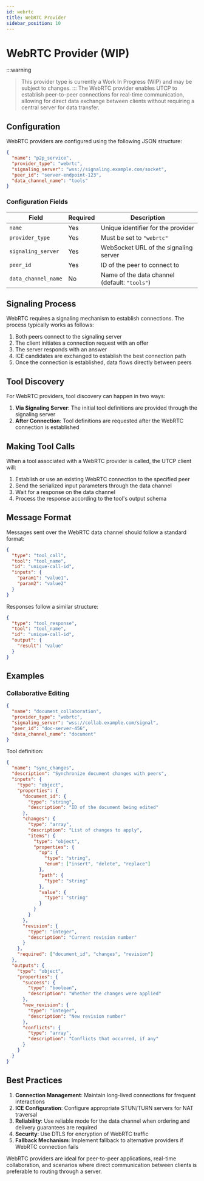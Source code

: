 ```yaml
---
id: webrtc
title: WebRTC Provider
sidebar_position: 10
---
```


# WebRTC Provider (WIP)

:::warning

> This provider type is currently a Work In Progress (WIP) and may be subject to changes.
:::
The WebRTC provider enables UTCP to establish peer-to-peer connections for real-time communication, allowing for direct data exchange between clients without requiring a central server for data transfer.

## Configuration

WebRTC providers are configured using the following JSON structure:

```json
{
  "name": "p2p_service",
  "provider_type": "webrtc",
  "signaling_server": "wss://signaling.example.com/socket",
  "peer_id": "server-endpoint-123",
  "data_channel_name": "tools"
}
```

### Configuration Fields

| Field | Required | Description |
|-------|----------|-------------|
| `name` | Yes | Unique identifier for the provider |
| `provider_type` | Yes | Must be set to `"webrtc"` |
| `signaling_server` | Yes | WebSocket URL of the signaling server |
| `peer_id` | Yes | ID of the peer to connect to |
| `data_channel_name` | No | Name of the data channel (default: `"tools"`) |

## Signaling Process

WebRTC requires a signaling mechanism to establish connections. The process typically works as follows:

1. Both peers connect to the signaling server
2. The client initiates a connection request with an offer
3. The server responds with an answer
4. ICE candidates are exchanged to establish the best connection path
5. Once the connection is established, data flows directly between peers

## Tool Discovery

For WebRTC providers, tool discovery can happen in two ways:

1. **Via Signaling Server**: The initial tool definitions are provided through the signaling server
2. **After Connection**: Tool definitions are requested after the WebRTC connection is established

## Making Tool Calls

When a tool associated with a WebRTC provider is called, the UTCP client will:

1. Establish or use an existing WebRTC connection to the specified peer
2. Send the serialized input parameters through the data channel
3. Wait for a response on the data channel
4. Process the response according to the tool's output schema

## Message Format

Messages sent over the WebRTC data channel should follow a standard format:

```json
{
  "type": "tool_call",
  "tool": "tool_name",
  "id": "unique-call-id",
  "inputs": {
    "param1": "value1",
    "param2": "value2"
  }
}
```

Responses follow a similar structure:

```json
{
  "type": "tool_response",
  "tool": "tool_name",
  "id": "unique-call-id",
  "output": {
    "result": "value"
  }
}
```

## Examples

### Collaborative Editing

```json
{
  "name": "document_collaboration",
  "provider_type": "webrtc",
  "signaling_server": "wss://collab.example.com/signal",
  "peer_id": "doc-server-456",
  "data_channel_name": "document"
}
```

Tool definition:
```json
{
  "name": "sync_changes",
  "description": "Synchronize document changes with peers",
  "inputs": {
    "type": "object",
    "properties": {
      "document_id": {
        "type": "string",
        "description": "ID of the document being edited"
      },
      "changes": {
        "type": "array",
        "description": "List of changes to apply",
        "items": {
          "type": "object",
          "properties": {
            "op": {
              "type": "string",
              "enum": ["insert", "delete", "replace"]
            },
            "path": {
              "type": "string"
            },
            "value": {
              "type": "string"
            }
          }
        }
      },
      "revision": {
        "type": "integer",
        "description": "Current revision number"
      }
    },
    "required": ["document_id", "changes", "revision"]
  },
  "outputs": {
    "type": "object",
    "properties": {
      "success": {
        "type": "boolean",
        "description": "Whether the changes were applied"
      },
      "new_revision": {
        "type": "integer",
        "description": "New revision number"
      },
      "conflicts": {
        "type": "array",
        "description": "Conflicts that occurred, if any"
      }
    }
  }
}
```

## Best Practices

1. **Connection Management**: Maintain long-lived connections for frequent interactions
2. **ICE Configuration**: Configure appropriate STUN/TURN servers for NAT traversal
3. **Reliability**: Use reliable mode for the data channel when ordering and delivery guarantees are required
4. **Security**: Use DTLS for encryption of WebRTC traffic
5. **Fallback Mechanism**: Implement fallback to alternative providers if WebRTC connection fails

WebRTC providers are ideal for peer-to-peer applications, real-time collaboration, and scenarios where direct communication between clients is preferable to routing through a server.
